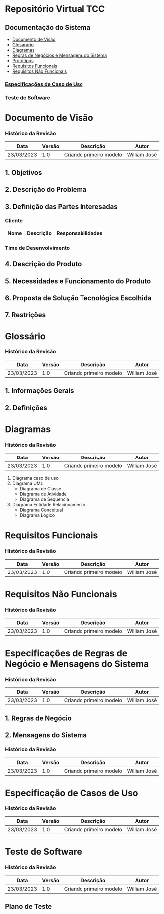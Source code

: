 # Repositório Virtual TCC

## Documentação do Sistema
 - [Documento de Visão](#ducumento)
 - [Glosarario](#glosario)
 - [Diagramas](#diagramas)
 - [Regras de Negócios e Mensagens do Sistema](#rnms)
 - [Protótipos](#prototipos)
 - [Requisitos Funcionais](#requisitos_funcionais)
 - [Requisitos Não Funcionais](#requisitos_nao_funcionais)

### [Especificações de Caso de Uso](#especificacoes_de_caso_de_uso)
### [Teste de Software](#teste)

<a name="ducumento"/>

# Documento de Visão

### Histórico da Revisão
Data|Versão|Descrição|Autor
-----|------|---------|-------
23/03/2023|1.0|Criando primeiro modelo|William José|

## 1. Objetivos
## 2. Descrição do Problema
## 3. Definição das Partes Interesadas
### Cliente
Nome|Descrição|Responsabilidades
-----|------|---------
### Time de Desenvolvimento
## 4. Descrição do Produto
## 5. Necessidades e Funcionamento do Produto
## 6. Proposta de Solução Tecnológica Escolhida
## 7. Restrições

<a name="glosario"/>

# Glossário

### Histórico da Revisão
Data|Versão|Descrição|Autor
-----|------|---------|-------
23/03/2023|1.0|Criando primeiro modelo|William José|

## 1. Informações Gerais
## 2. Definições

<a name="diagramas"/>

# Diagramas

### Histórico da Revisão
Data|Versão|Descrição|Autor
-----|------|---------|-------
23/03/2023|1.0|Criando primeiro modelo|William José|

1. Diagrama caso de uso
2. Diagrama UML 
   + Diagrama de Classe
   + Diagrama de Atividade
   + Diagrama de Sequencia
3. Diagrama Entidade Relacionamento
   + Diagrama Conceitual
   + Diagrama Lógico
<a name="requisitos_funcionais"/>

# Requisitos Funcionais

### Histórico da Revisão
Data|Versão|Descrição|Autor
-----|------|---------|-------
23/03/2023|1.0|Criando primeiro modelo|William José|

<a name="requisitos_nao_funcionais"/>

# Requisitos Não Funcionais

### Histórico da Revisão
Data|Versão|Descrição|Autor
-----|------|---------|-------
23/03/2023|1.0|Criando primeiro modelo|William José|

<a name="rnms"/>

# Especificações de Regras de Negócio e Mensagens do Sistema

### Histórico da Revisão
Data|Versão|Descrição|Autor
-----|------|---------|-------
23/03/2023|1.0|Criando primeiro modelo|William José|

## 1. Regras de Negócio
## 2. Mensagens do Sistema

<a name="prototipo"/>
 
### Histórico da Revisão
Data|Versão|Descrição|Autor
-----|------|---------|-------
23/03/2023|1.0|Criando primeiro modelo|William José|

 <a name="especificacoes_de_caso_de_uso"/>
 
# Especificação de Casos de Uso

 ### Histórico da Revisão
Data|Versão|Descrição|Autor
-----|------|---------|-------
23/03/2023|1.0|Criando primeiro modelo|William José|

<a name="teste"/>

# Teste de Software

### Histórico da Revisão
Data|Versão|Descrição|Autor
-----|------|---------|-------
23/03/2023|1.0|Criando primeiro modelo|William José|

## Plano de Teste
